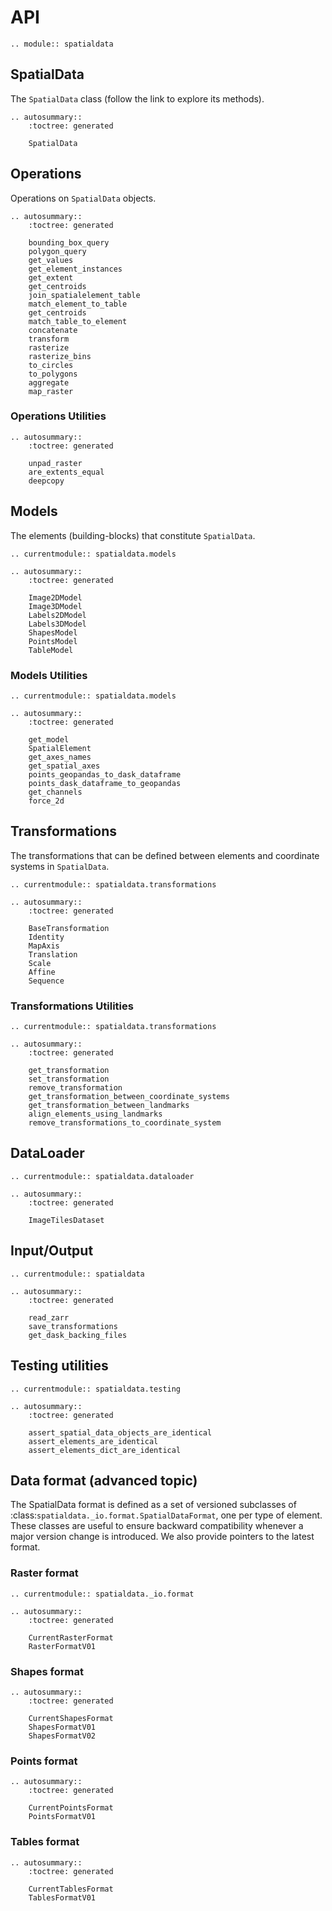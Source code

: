 # API

```{eval-rst}
.. module:: spatialdata
```

## SpatialData

The `SpatialData` class (follow the link to explore its methods).

```{eval-rst}
.. autosummary::
    :toctree: generated

    SpatialData
```

## Operations

Operations on `SpatialData` objects.

```{eval-rst}
.. autosummary::
    :toctree: generated

    bounding_box_query
    polygon_query
    get_values
    get_element_instances
    get_extent
    get_centroids
    join_spatialelement_table
    match_element_to_table
    get_centroids
    match_table_to_element
    concatenate
    transform
    rasterize
    rasterize_bins
    to_circles
    to_polygons
    aggregate
    map_raster
```

### Operations Utilities

```{eval-rst}
.. autosummary::
    :toctree: generated

    unpad_raster
    are_extents_equal
    deepcopy
```

## Models

The elements (building-blocks) that constitute `SpatialData`.

```{eval-rst}
.. currentmodule:: spatialdata.models

.. autosummary::
    :toctree: generated

    Image2DModel
    Image3DModel
    Labels2DModel
    Labels3DModel
    ShapesModel
    PointsModel
    TableModel
```

### Models Utilities

```{eval-rst}
.. currentmodule:: spatialdata.models

.. autosummary::
    :toctree: generated

    get_model
    SpatialElement
    get_axes_names
    get_spatial_axes
    points_geopandas_to_dask_dataframe
    points_dask_dataframe_to_geopandas
    get_channels
    force_2d
```

## Transformations

The transformations that can be defined between elements and coordinate systems in `SpatialData`.

```{eval-rst}
.. currentmodule:: spatialdata.transformations

.. autosummary::
    :toctree: generated

    BaseTransformation
    Identity
    MapAxis
    Translation
    Scale
    Affine
    Sequence
```

### Transformations Utilities

```{eval-rst}
.. currentmodule:: spatialdata.transformations

.. autosummary::
    :toctree: generated

    get_transformation
    set_transformation
    remove_transformation
    get_transformation_between_coordinate_systems
    get_transformation_between_landmarks
    align_elements_using_landmarks
    remove_transformations_to_coordinate_system
```

## DataLoader

```{eval-rst}
.. currentmodule:: spatialdata.dataloader

.. autosummary::
    :toctree: generated

    ImageTilesDataset
```

## Input/Output

```{eval-rst}
.. currentmodule:: spatialdata

.. autosummary::
    :toctree: generated

    read_zarr
    save_transformations
    get_dask_backing_files
```

## Testing utilities

```{eval-rst}
.. currentmodule:: spatialdata.testing

.. autosummary::
    :toctree: generated

    assert_spatial_data_objects_are_identical
    assert_elements_are_identical
    assert_elements_dict_are_identical
```

## Data format (advanced topic)

The SpatialData format is defined as a set of versioned subclasses of :class:`spatialdata._io.format.SpatialDataFormat`, one per type of element.
These classes are useful to ensure backward compatibility whenever a major version change is introduced. We also provide pointers to the latest format.

### Raster format

```{eval-rst}
.. currentmodule:: spatialdata._io.format

.. autosummary::
    :toctree: generated

    CurrentRasterFormat
    RasterFormatV01
```

### Shapes format

```{eval-rst}
.. autosummary::
    :toctree: generated

    CurrentShapesFormat
    ShapesFormatV01
    ShapesFormatV02
```

### Points format

```{eval-rst}
.. autosummary::
    :toctree: generated

    CurrentPointsFormat
    PointsFormatV01
```

### Tables format

```{eval-rst}
.. autosummary::
    :toctree: generated

    CurrentTablesFormat
    TablesFormatV01
```
